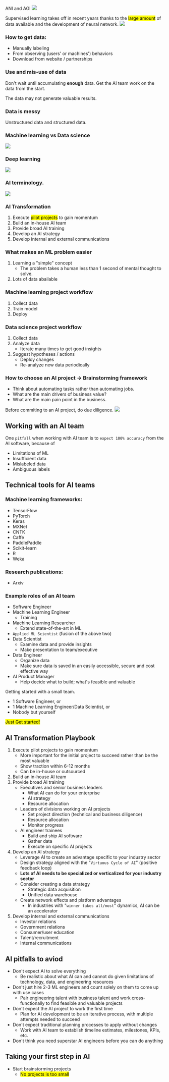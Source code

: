 ANI and AGI
![](ANI%20and%20AGI.png)

Supervised learning takes off in recent years thanks to the <mark>large amount</mark> of data available and the development of neural network.
![](why_now.png)

### How to get data:
* Manually labeling
* From observing (users' or machines') behaviors
* Download from website / partnerships

### Use and mis-use of data
Don't wait until accumulating **enough** data. Get the AI team work on the data from the start.

The data may not generate valuable results.

### Data is messy
Unstructured data and structured data.

### Machine learning vs Data science
![](MLvsDS.png)

### Deep learning
![](deeplearning.png)

### AI terminology.
![](aiterms.png)

### AI Transformation
1. Execute <mark>pilot projects</mark> to gain momentum
2. Build an in-house AI team
3. Provide broad AI training
4. Develop an AI strategy
5. Develop internal and external communications

### What makes an ML problem easier
1. Learning a "simple" concept
   * The problem takes a human less than 1 second of mental thought to solve.
2. Lots of data abailable

### Machine learning project workflow
1. Collect data
2. Train model
3. Deploy

### Data science project workflow
1. Collect data
2. Analyze data
   * Iterate many times to get good insights
3. Suggest hypotheses / actions
   * Deploy changes
   * Re-analyze new data periodically

### How to choose an AI project -> Brainstorming framework
* Think about automating tasks rather than automating jobs.
* What are the main drivers of business value?
* What are the main pain point in the business.

Before commiting to an AI project, do due diligence.
![](due_diligence.png)

## Working with an AI team

One `pitfall` when working with AI team is to `expect 100% accuracy` from the AI software, because of

* Limitations of ML
* Insufficient data
* Mislabeled data
* Ambiguous labels

## Technical tools for AI teams

### Machine learning frameworks:
* TensorFlow
* PyTorch
* Keras
* MXNet
* CNTK
* Caffe
* PaddlePaddle
* Scikit-learn
* R
* Weka

### Research publications:
* Arxiv

### Example roles of an AI team
* Software Engineer
* Machine Learning Engineer
   * Training
* Machine Learning Researcher
   * Extend state-of-the-art in ML
* `Applied ML Scientist` (fusion of the above two)
* Data Scientist
   * Examine data and provide insights
   * Make presentation to team/executive
* Data Engineer
   - Organize data
   - Make sure data is saved in an easily accessible, secure and cost effective way
* AI Product Manager
   * Help decide what to build; what's feasible and valuable

Getting started with a small team.
* 1 Software Engineer, or
* 1 Machine Learning Engineer/Data Scientist, or
* Nobody but yourself

<mark>Just Get started!</mark>

## AI Transformation Playbook
1. Execute pilot projects to gain momentum
   * More important for the initial project to succeed rather than be the most valuable
   * Show traction within 6-12 months
   * Can be in-house or outsourced
2. Build an in-house AI team
3. Provide broad AI training
   * Executives and senior business leaders
      * What AI can do for your enterprise
      * AI strategy
      * Resource allocation
   * Leaders of divisions working on AI projects
      * Set project direction (technical and business diligence)
      * Resource allocation
      * Monitor progress
   * AI engineer trainees
      * Build and ship AI software
      * Gather data
      * Execute on specific AI projects
4. Develop an AI strategy
   * Leverage AI to create an advantage specific to your industry sector
   * Design strategy aligned with the "`Virtuous Cycle of AI`" (positive feedback loop)
   * **Lots of AI needs to be specialized or verticalized for your industry sector**
   * Consider creating a data strategy
      * Strategic data acquisition
      * Unified data warehouse
   * Create network effects and platform advantages
      * In industries with "`winner takes all/most`" dynamics, AI can be an accelerator
5. Develop internal and external communications
   * Investor relations
   * Government relations
   * Consumer/user education
   * Talent/recruitment
   * Internal communications

## AI pitfalls to aviod
* Don't expect AI to solve everything
   * Be realistic about what AI can and cannot do given limitations of technology, data, and engineering resources
* Don't just hire 2-3 ML engineers and count solely on them to come up with use cases
   * Pair engineering talent with business talent and work cross-functionally to find feasible and valuable projects
* Don't expect the AI project to work the first time
   * Plan for AI development to be an iterative process, with multiple attempts needed to succeed
* Don't expect traditional planning processes to apply without changes
   * Work with AI team to establish timeline estimates, milestones, KPIs, etc.
* Don't think you need superstar AI engineers before you can do anything

## Taking your first step in AI
* Start brainstorming projects
   * <mark>No projects is too small</mark>
